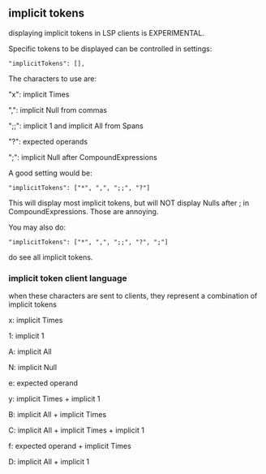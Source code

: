 
## implicit tokens

displaying implicit tokens in LSP clients is EXPERIMENTAL.

Specific tokens to be displayed can be controlled in settings:

```
"implicitTokens": [],
```

The characters to use are:

"x": implicit Times

",": implicit Null from commas

";;": implicit 1 and implicit All from Spans

"?": expected operands

";": implicit Null after CompoundExpressions


A good setting would be:

```
"implicitTokens": ["*", ",", ";;", "?"]
```

This will display most implicit tokens, but will NOT display Nulls after ; in CompoundExpressions. Those are annoying.

You may also do:
```
"implicitTokens": ["*", ",", ";;", "?", ";"]
```

do see all implicit tokens.



### implicit token client language

when these characters are sent to clients, they represent a combination of implicit tokens

x: implicit Times

1: implicit 1

A: implicit All

N: implicit Null

e: expected operand

y: implicit Times + implicit 1

B: implicit All + implicit Times

C: implicit All + implicit Times + implicit 1

f: expected operand + implicit Times

D: implicit All + implicit 1

